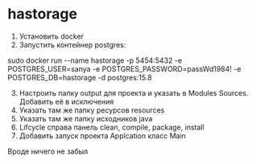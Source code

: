 # hastorage

1. Установить docker
2. Запустить контейнер postgres:

sudo docker run --name hastorage -p 5454:5432 -e POSTGRES_USER=sanya -e POSTGRES_PASSWORD=passWd1984! -e POSTGRES_DB=hastorage -d postgres:15.8

3. Настроить папку output для проекта и указать в Modules Sources. Добавить её в исключения
4. Указать там же папку ресурсов resources
5. Указать там же папку исходников java
6. Lifcycle справа панель clean, compile, package, install
7. Добавить запуск проекта Applcation класс Main

Вроде ничего не забыл
